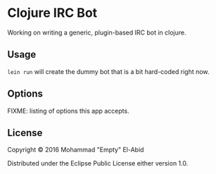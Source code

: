 # Clojure IRC Bot

Working on writing a generic, plugin-based IRC bot in clojure.

## Usage

`lein run` will create the dummy bot that is a bit hard-coded right now.

## Options

FIXME: listing of options this app accepts.

## License

Copyright © 2016 Mohammad "Empty" El-Abid

Distributed under the Eclipse Public License either version 1.0.

